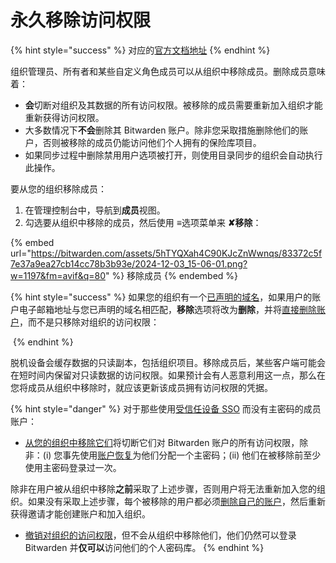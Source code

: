 # 永久移除访问权限

{% hint style="success" %}
对应的[官方文档地址](https://bitwarden.com/help/remove-users/)
{% endhint %}

组织管理员、所有者和某些自定义角色成员可以从组织中移除成员。删除成员意味着：

* **会**切断对组织及其数据的所有访问权限。被移除的成员需要重新加入组织才能重新获得访问权限。
* 大多数情况下**不会**删除其 Bitwarden 账户。除非您采取措施删除他们的账户，否则被移除的成员仍能访问他们个人拥有的保险库项目。
* 如果同步过程中删除禁用用户选项被打开，则使用目录同步的组织会自动执行此操作。

要从您的组织移除成员：

1. 在管理控制台中，导航到**成员**视图。
2. 勾选要从组织中移除的成员，然后使用 ≡选项菜单来 **✘移除**：

{% embed url="https://bitwarden.com/assets/5hTYQXah4C90KJcZnWwnqs/83372c5f7e37a9ea27cb14cc78b3b93e/2024-12-03_15-06-01.png?w=1197&fm=avif&q=80" %}
移除成员
{% endembed %}

{% hint style="success" %}
如果您的组织有一个[已声明的域名](../../login-with-sso/claimed-domains.md)，如果用户的账户电子邮箱地址与您已声明的域名相匹配，**移除**选项将改为**删除**，并将[直接删除账户](delete-member-accounts.md)，而不是只移除对组织的访问权限：

<img src="https://bitwarden.com/assets/6HUnGTfMstF4IasZcKBfdi/0d2dbd328ba4a006611576e7d91c70df/2025-01-14_10-45-56.png?w=1117&#x26;fm=avif&#x26;q=80" alt="" data-size="original">
{% endhint %}

脱机设备会缓存数据的只读副本，包括组织项目。移除成员后，某些客户端可能会在短时间内保留对只读数据的访问权限。如果预计会有人恶意利用这一点，那么在您将成员从组织中移除时，就应该更新该成员拥有访问权限的凭据。

{% hint style="danger" %}
对于那些使用[受信任设备 SSO](../../login-with-sso/trusted-devices/) 而没有主密码的成员账户：

* [从您的组织中移除它们](permanently-remove-access.md)将切断它们对 Bitwarden 账户的所有访问权限，除非：(i) 您事先使用[账户恢复](../account-recovery/about-account-recovery.md)为他们分配一个主密码；(ii) 他们在被移除前至少使用主密码登录过一次。

除非在用户被从组织中移除**之前**采取了上述步骤，否则用户将无法重新加入您的组织。如果没有采取上述步骤，每个被移除的用户都必须[删除自己的账户](../../../plans-and-pricing/delete-an-account-or-organization.md#delete-your-personal-account)，然后重新获得邀请才能创建账户和加入组织。

* [撤销对组织的访问权限](temporarily-revoke-access.md)，但不会从组织中移除他们，他们仍然可以登录 Bitwarden 并**仅可以**访问他们的个人密码库。
{% endhint %}
